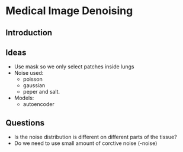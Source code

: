 # Medical Image Denoising

## Introduction

## Ideas

- Use mask so we only select patches inside lungs
- Noise used: 
    - poisson
    - gaussian
    - peper and salt.
- Models:
    - autoencoder

## Questions
- Is the noise distribution is different on different parts of the tissue?
- Do we need to use small amount of corctive noise (-noise)

  